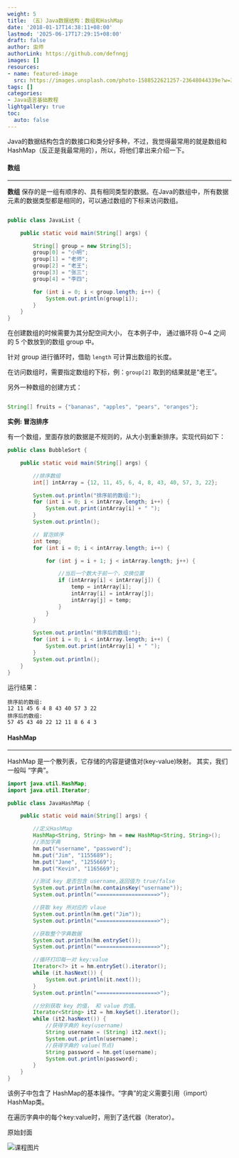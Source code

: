 ```yaml
---
weight: 5
title: （五）Java数据结构：数组和HashMap
date: '2018-01-17T14:38:11+08:00'
lastmod: '2025-06-17T17:29:15+08:00'
draft: false
author: 虫师
authorLink: https://github.com/defnngj
images: []
resources:
- name: featured-image
  src: https://images.unsplash.com/photo-1588522621257-23648044339e?w=300
tags: []
categories:
- Java语言基础教程
lightgallery: true
toc:
  auto: false
---
```




Java的数据结构包含的数接口和类分好多种，不过，我觉得最常用的就是数组和HashMap（反正是我最常用的），所以，将他们拿出来介绍一下。


#### 数组
---

__数组__ 保存的是一组有顺序的、具有相同类型的数据。在Java的数组中，所有数据元素的数据类型都是相同的，可以通过数组的下标来访问数组。

```Java

public class JavaList {

    public static void main(String[] args) {

        String[] group = new String[5];
        group[0] = "小明";
        group[1] = "老师";
        group[2] = "老王";
        group[3] = "张三";
        group[4] = "李四";

        for (int i = 0; i < group.length; i++) {
            System.out.println(group[i]);
        }
    }
}
```
在创建数组的时候需要为其分配空间大小， 在本例子中， 通过循环将 0~4 之间的 5 个数放到的数组 group 中。

针对 group 进行循环时，借助 `length` 可计算出数组的长度。

在访问数组时，需要指定数组的下标，例：`group[2]` 取到的结果就是“老王”。

另外一种数组的创建方式：

```Java

String[] fruits = {"bananas", "apples", "pears", "oranges"};

```

__实例: 冒泡排序__

有一个数组，里面存放的数据是不规则的，从大小到重新排序。实现代码如下：

```Java
public class BubbleSort {

    public static void main(String[] args) {

        //排序数组
        int[] intArray = {12, 11, 45, 6, 4, 8, 43, 40, 57, 3, 22};

        System.out.println("排序前的数组:");
        for (int i = 0; i < intArray.length; i++) {
            System.out.print(intArray[i] + " ");
        }
        System.out.println();

        // 冒泡排序
        int temp;
        for (int i = 0; i < intArray.length; i++) {

            for (int j = i + 1; j < intArray.length; j++) {

                //当后一个数大于前一个，交换位置
                if (intArray[i] < intArray[j]) {
                    temp = intArray[i];
                    intArray[i] = intArray[j];
                    intArray[j] = temp;
                }
            }
        }

        System.out.println("排序后的数组:");
        for (int i = 0; i < intArray.length; i++) {
            System.out.print(intArray[i] + " ");
        }
        System.out.println();
    }
}
```

运行结果：

```
排序前的数组:
12 11 45 6 4 8 43 40 57 3 22
排序后的数组:
57 45 43 40 22 12 11 8 6 4 3
```

#### HashMap
---

HashMap 是一个散列表，它存储的内容是键值对(key-value)映射。 其实，我们一般叫 “字典”。

```Java
import java.util.HashMap;
import java.util.Iterator;

public class JavaHashMap {

    public static void main(String[] args) {

        //定义HashMap
        HashMap<String, String> hm = new HashMap<String, String>();
        //添加字典
        hm.put("username", "password");
        hm.put("Jim", "1155689");
        hm.put("Jane", "1255669");
        hm.put("Kevin", "1165669");

        //测试 key 是否包含 username,返回值为 true/false
        System.out.println(hm.containsKey("username"));
        System.out.println("===================>");

        //获取 key 所对应的 vlaue
        System.out.println(hm.get("Jim"));
        System.out.println("===================>");

        //获取整个字典数据
        System.out.println(hm.entrySet());
        System.out.println("===================>");

        //循环打印每一对 key:value
        Iterator<?> it = hm.entrySet().iterator();
        while (it.hasNext()) {
            System.out.println(it.next());
        }
        System.out.println("===================>");

        //分别获取 key 的值， 和 value 的值。
        Iterator<String> it2 = hm.keySet().iterator();
        while (it2.hasNext()) {
            //获得字典的 key(username)
            String username = (String) it2.next();
            System.out.println(username);
            //获得字典的 value(节点)
            String password = hm.get(username);
            System.out.println(password);
        }
    }
}
```

该例子中包含了 HashMap的基本操作。“字典”的定义需要引用（import）HashMap类。

在遍历字典中的每个key:value时，用到了迭代器（Iterator）。




原始封面

![课程图片](https://images.unsplash.com/photo-1588522621257-23648044339e?w=300)

